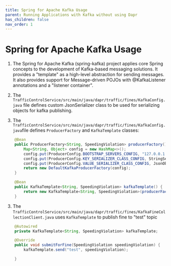 ```yaml
---
title: Spring for Apache Kafka Usage
parent: Running Applications with Kafka without using Dapr
has_children: false
nav_order: 1
---
```


# Spring for Apache Kafka Usage

1. The Spring for Apache Kafka (spring-kafka) project applies core Spring concepts to the development of Kafka-based messaging solutions. It provides a "template" as a high-level abstraction for sending messages. It also provides support for Message-driven POJOs with @KafkaListener annotations and a "listener container".

1. The `TrafficControlService/src/main/java/dapr/traffic/fines/KafkaConfig.java` file defines custom JsonSerializer class to be used for serializing objects for kafka publishing.

2. The `TrafficControlService/src/main/java/dapr/traffic/fines/KafkaConfig.java`file defines `ProducerFactory` and `KafkaTemplate` classes:

```java
	@Bean
	public ProducerFactory<String, SpeedingViolation> producerFactory() {
		Map<String, Object> config = new HashMap<>();
		config.put(ProducerConfig.BOOTSTRAP_SERVERS_CONFIG, "127.0.0.1:9092");
		config.put(ProducerConfig.KEY_SERIALIZER_CLASS_CONFIG, StringSerializer.class);
		config.put(ProducerConfig.VALUE_SERIALIZER_CLASS_CONFIG, JsonObjectSerializer.class);
		return new DefaultKafkaProducerFactory(config);
	}

	@Bean
	public KafkaTemplate<String, SpeedingViolation> kafkaTemplate() {
		return new KafkaTemplate<String, SpeedingViolation>(producerFactory());
	}
```

3. The `TrafficControlService/src/main/java/dapr/traffic/fines/KafkaFineCollectionClient.java` uses `KafkaTemplate` to publish fine to "test" topic

```java
	@Autowired
	private KafkaTemplate<String, SpeedingViolation> kafkaTemplate;

	@Override
	public void submitForFine(SpeedingViolation speedingViolation) {
		kafkaTemplate.send("test", speedingViolation);

	}
```